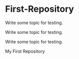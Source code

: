 # First-Repository

Write some topic for testing.

Write some topic for testing.

Write some topic for testing.

My First Repository
